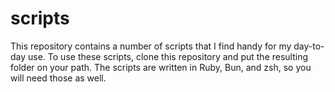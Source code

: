 # scripts

This repository contains a number of scripts that I find handy for my day-to-day
use. To use these scripts, clone this repository and put the resulting folder on
your path. The scripts are written in Ruby, Bun, and zsh, so you will need those
as well.
